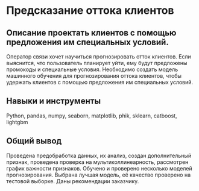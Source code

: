 # Предсказание оттока клиентов
## Описание проектать клиентов с помощью предложения им специальных условий.
Оператор связи хочет научиться прогнозировать отток клиентов. Если выяснится, что пользователь планирует уйти, ему будут предложены промокоды и специальные условия. Необходимо создать модель машинного обучения для прогнозирования оттока клиентов, чтобы удержать клиентов с помощью предложения им специальных условий.

## Навыки и инструменты
Python, pandas, numpy, seaborn, matplotlib, phik, sklearn, catboost, lightgbm

## Общий вывод
Проведена предобработка данных, их анализ, создан дополнительный признак, проведена проверка на мультиколлинеарность, рассмотрен график важности признаков. Обучено и проверено несколько моделей прогнозирования. Выбрана лучшая модель, её качество проверено на тестовой выборке. Даны рекомендации заказчику.
